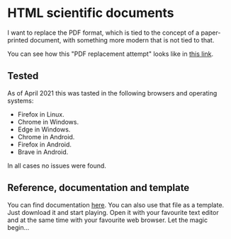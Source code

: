 # HTML scientific documents

I want to replace the PDF format, which is tied to the concept of a paper-printed document, with something more modern that is not tied to that. 

You can see how this "PDF replacement attempt" looks like in [this link](https://sengerm.github.io/html-academic-publishing/).

## Tested

As of April 2021 this was tasted in the following browsers and operating systems:

- Firefox in Linux.
- Chrome in Windows.
- Edge in Windows.
- Chrome in Android.
- Firefox in Android.
- Brave in Android.

In all cases no issues were found.

## Reference, documentation and template

You can find documentation [here](https://sengerm.github.io/html-academic-publishing/). You can also use that file as a template. Just download it and start playing. Open it with your favourite text editor and at the same time with your favourite web browser. Let the magic begin...
